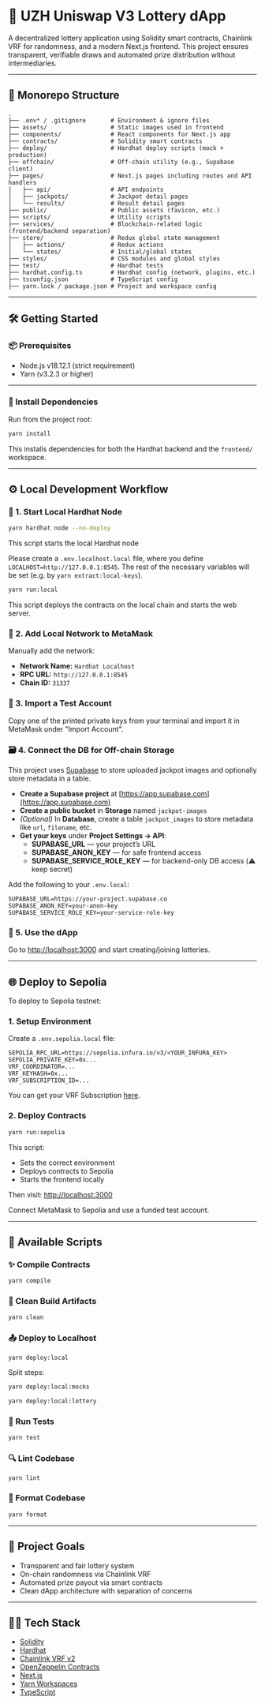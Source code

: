 # 🎰 UZH Uniswap V3 Lottery dApp

A decentralized lottery application using Solidity smart contracts, Chainlink VRF for randomness, and a modern Next.js frontend. This project ensures transparent, verifiable draws and automated prize distribution without intermediaries.

---

## 🧱 Monorepo Structure

```
.
├── .env* / .gitignore       # Environment & ignore files
├── assets/                  # Static images used in frontend
├── components/              # React components for Next.js app
├── contracts/               # Solidity smart contracts
├── deploy/                  # Hardhat deploy scripts (mock + production)
├── offchain/                # Off-chain utility (e.g., Supabase client)
├── pages/                   # Next.js pages including routes and API handlers
│   ├── api/                 # API endpoints
│   ├── jackpots/            # Jackpot detail pages
│   └── results/             # Result detail pages
├── public/                  # Public assets (favicon, etc.)
├── scripts/                 # Utility scripts
├── services/                # Blockchain-related logic (frontend/backend separation)
├── store/                   # Redux global state management
│   ├── actions/             # Redux actions
│   └── states/              # Initial/global states
├── styles/                  # CSS modules and global styles
├── test/                    # Hardhat tests
├── hardhat.config.ts        # Hardhat config (network, plugins, etc.)
├── tsconfig.json            # TypeScript config
├── yarn.lock / package.json # Project and workspace config
```

---

## 🛠️ Getting Started

### 📦 Prerequisites

- Node.js v18.12.1 (strict requirement)
- Yarn (v3.2.3 or higher)

---

### 🚀 Install Dependencies

Run from the project root:

```bash
yarn install
```

This installs dependencies for both the Hardhat backend and the `frontend/` workspace.

---

## ⚙️ Local Development Workflow

### 🔁 1. Start Local Hardhat Node

```bash
yarn hardhat node --no-deploy
```

This script starts the local Hardhat node

Please create a `.env.localhost.local` file, where you define `LOCALHOST=http://127.0.0.1:8545`. The rest of the
necessary variables will be set (e.g. by `yarn extract:local-keys`).

```bash
yarn run:local
```

This script deploys the contracts on the local chain and starts the web server.

### 🧪 2. Add Local Network to MetaMask

Manually add the network:

- **Network Name:** `Hardhat Localhost`
- **RPC URL:** `http://127.0.0.1:8545`
- **Chain ID:** `31337`

### 🔐 3. Import a Test Account

Copy one of the printed private keys from your terminal and import it in MetaMask under "Import Account".

### 🗃️ 4. Connect the DB for Off-chain Storage

This project uses [Supabase](https://supabase.com) to store uploaded jackpot images and optionally store metadata in a table.

- **Create a Supabase project** at [https://app.supabase.com](https://app.supabase.com)
- **Create a public bucket** in **Storage** named `jackpot-images`
- _(Optional)_ In **Database**, create a table `jackpot_images` to store metadata like `url`, `filename`, etc.
- **Get your keys** under **Project Settings → API**:
  - **SUPABASE_URL** — your project’s URL
  - **SUPABASE_ANON_KEY** — for safe frontend access
  - **SUPABASE_SERVICE_ROLE_KEY** — for backend-only DB access (⚠️ keep secret)

Add the following to your `.env.local`:

```env
SUPABASE_URL=https://your-project.supabase.co
SUPABASE_ANON_KEY=your-anon-key
SUPABASE_SERVICE_ROLE_KEY=your-service-role-key
```

### 🎰 5. Use the dApp

Go to [http://localhost:3000](http://localhost:3000) and start creating/joining lotteries.

---

## 🌐 Deploy to Sepolia

To deploy to Sepolia testnet:

### 1. Setup Environment

Create a `.env.sepolia.local` file:

```dotenv
SEPOLIA_RPC_URL=https://sepolia.infura.io/v3/<YOUR_INFURA_KEY>
SEPOLIA_PRIVATE_KEY=0x...
VRF_COORDINATOR=...
VRF_KEYHASH=0x...
VRF_SUBSCRIPTION_ID=...
```

You can get your VRF Subscription [here](https://vrf.chain.link/).

### 2. Deploy Contracts

```bash
yarn run:sepolia
```

This script:

- Sets the correct environment
- Deploys contracts to Sepolia
- Starts the frontend locally

Then visit:
[http://localhost:3000](http://localhost:3000)

Connect MetaMask to Sepolia and use a funded test account.

---

## 🔧 Available Scripts

### ✨ Compile Contracts

```bash
yarn compile
```

### 🧼 Clean Build Artifacts

```bash
yarn clean
```

### 📤 Deploy to Localhost

```bash
yarn deploy:local
```

Split steps:

```bash
yarn deploy:local:mocks
```

```bash
yarn deploy:local:lottery
```

### 🧪 Run Tests

```bash
yarn test
```

### 🔍 Lint Codebase

```bash
yarn lint
```

### 💅 Format Codebase

```bash
yarn format
```

---

## 🧠 Project Goals

- Transparent and fair lottery system
- On-chain randomness via Chainlink VRF
- Automated prize payout via smart contracts
- Clean dApp architecture with separation of concerns

---

## 🧑‍💻 Tech Stack

- [Solidity](https://soliditylang.org/)
- [Hardhat](https://hardhat.org/)
- [Chainlink VRF v2](https://docs.chain.link/vrf/)
- [OpenZeppelin Contracts](https://docs.openzeppelin.com/contracts/)
- [Next.js](https://nextjs.org/)
- [Yarn Workspaces](https://classic.yarnpkg.com/en/docs/workspaces/)
- [TypeScript](https://www.typescriptlang.org/)
